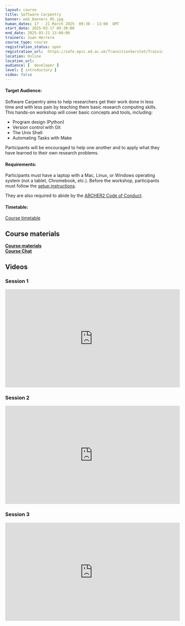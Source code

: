 ```yaml
---
layout: course
title: Software Carpentry
banner: web_banners_05.jpg 
human_dates: 17 - 21 March 2025  09:30 - 13:00  GMT
start_date: 2025-03-17 09:30:00
end_date: 2025-03-21 13:00:00
trainers: Juan Herrera
course_type: course
registration_status: open
registration_url:  https://safe.epcc.ed.ac.uk/TransitionServlet/TrainingCourse/250317-software-carpentry
location: Online
location_url: 
audience: [  developer ]
level: [ introductory ]
video: false
---
```




#### Target Audience:

Software Carpentry aims to help researchers get their work done in less time and with less pain by teaching them basic research computing skills. This hands-on workshop will cover basic concepts and tools, including:
- Program design (Python)
- Version control with Git
- The Unix Shell
- Automating Tasks with Make

Participants will be encouraged to help one another and to apply what they have learned to their own research problems.

#### Requirements:

Participants must have a laptop with a Mac, Linux, or Windows operating system (not a tablet, Chromebook, etc.).
Before the workshop, participants must follow the [setup instructions](https://epcced.github.io/2025-03-17-swc-online/#setup).

They are also required to abide by the [ARCHER2  Code of Conduct](../../../about/policies/code-of-conduct.html). 


#### Timetable:

[Course timetable](https://epcced.github.io/2025-03-17-swc-online/#schedule)


<section id="service">


<h2><a name="materials">Course materials</a></h2>



<div class="row ">	
   <div class="col-xs-6 col-sm-4">
    <a class="ar2_linkbox ar2_linkbox-green" 
       href="https://epcced.github.io/2025-03-17-swc-online/">
       <strong>Course materials</strong>
    </a>
   </div>
   <div class="col-xs-6 col-sm-4">
    <a class="ar2_linkbox ar2_linkbox-teal" 
       href="https://pad.archer2.ac.uk/p/250317-software-carpentry">
       <strong>Course Chat</strong>       
    </a>
   </div>
</div>
		


		
<h2><a name="videos">Videos</a></h2>

<h3>Session 1</h3>

<div>
	<iframe title="Video" width="560" height="315" src="https://www.youtube.com/embed/Huss08QYtUE" frameborder="0" allow="accelerometer; autoplay; encrypted-media; gyroscope; picture-in-picture" allowfullscreen></iframe>
</div>


<h3>Session 2</h3>

<div>
	<iframe title="Video" width="560" height="315" src="https://www.youtube.com/embed/uKuV03U_PSI " frameborder="0" allow="accelerometer; autoplay; encrypted-media; gyroscope; picture-in-picture" allowfullscreen></iframe>
</div>

<h3>Session 3</h3>

<div>
	<iframe title="Video" width="560" height="315" src="https://www.youtube.com/embed/r_0ZYR0IQec " frameborder="0" allow="accelerometer; autoplay; encrypted-media; gyroscope; picture-in-picture" allowfullscreen></iframe>
</div>

<!-- 

<h3>Session 4</h3>

<div>
	<iframe title="Video" width="560" height="315" src="https://www.youtube.com/embed/xxxxxxxxxxx" frameborder="0" allow="accelerometer; autoplay; encrypted-media; gyroscope; picture-in-picture" allowfullscreen></iframe>
</div>

<h3>Session 5</h3>

<div>
	<iframe title="Video" width="560" height="315" src="https://www.youtube.com/embed/xxxxxxxxxxx" frameborder="0" allow="accelerometer; autoplay; encrypted-media; gyroscope; picture-in-picture" allowfullscreen></iframe>
</div>

 -->



<!--


<h2><a name="feedback">Feedback</a></h2>


    <div class="row ">	

      <div class="col-xs-6 col-sm-4">
        <a class="ar2_linkbox ar2_linkbox-teal" 

           href="../../feedback/?course=250317-software-carpentry" 

		>
          <strong>Feedback</strong><br/>
          Please let us know what was great about this course and anything we can improve
        </a>
      </div>
    </div>
		
	
-->
 
</section>


